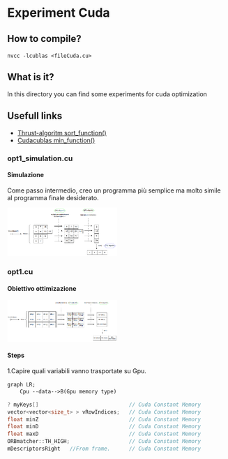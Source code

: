 # Experiment Cuda



## How to compile?

`nvcc -lcublas <fileCuda.cu>`


## What is it?

In this directory you can find some experiments for cuda optimization

## Usefull links

- [Thrust-algoritm sort_function()](https://nvidia.github.io/cccl/thrust/api/groups/group__algorithms.html)
- [Cudacublas min_function()](https://docs.nvidia.com/cuda/cublas/index.html#cublasi-t-amin)





### opt1_simulation.cu

#### Simulazione

Come passo intermedio, creo un programma più semplice ma molto simile al programma finale desiderato.

<img src="img/opt1.cu_1.png" width=50% alt=""> </img>

### opt1.cu


#### Obiettivo ottimizazione

<img src="img/opt1.png" width=50% alt=""> </img>

#### Steps

1.Capire quali variabili vanno trasportate su Gpu.

```mermaid
graph LR;
    Cpu --data-->B(Gpu memory type)
```


```c++
? myKeys[]                             // Cuda Constant Memory   
vector<vector<size_t> > vRowIndices;   // Cuda Constant Memory   
float minZ                             // Cuda Constant Memory   
float minD                             // Cuda Constant Memory   
float maxD                             // Cuda Constant Memory   
ORBmatcher::TH_HIGH;                   // Cuda Constant Memory
mDescriptorsRight   //From frame.      // Cuda Constant Memory   
```









